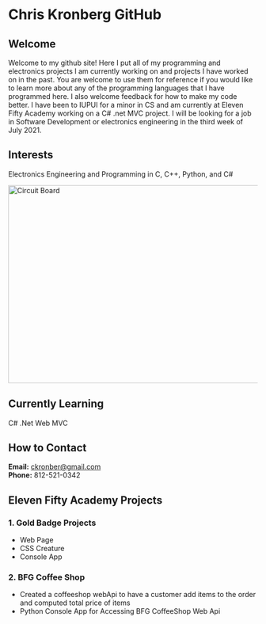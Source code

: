 # Chris Kronberg GitHub

## Welcome
Welcome to my github site! Here I put all of my programming and electronics projects I am currently working on and projects I have worked on in the past. You are welcome to use them for reference if you would like to learn more about any of the programming languages that I have programmed here. I also welcome feedback for how to make my code better. I have been to IUPUI for a minor in CS and am currently at Eleven Fifty Academy working on a C# .net MVC project. I will be looking for a job in Software Development or electronics engineering in the third week of July 2021.

## Interests
Electronics Engineering and Programming in C, C++, Python, and C#  

<img src="https://images.unsplash.com/photo-1557701197-2f99da0922dd?ixid=MnwxMjA3fDB8MHxwaG90by1wYWdlfHx8fGVufDB8fHx8&ixlib=rb-1.2.1&auto=format&fit=crop&w=1189&q=80" alt="Circuit Board" width="600" height="400"/>

## Currently Learning
C#  .Net Web MVC

## How to Contact
**Email:** ckronber@gmail.com  
**Phone:** 812-521-0342 
## Eleven Fifty Academy Projects

### 1. Gold Badge Projects
- Web Page
- CSS Creature
- Console App
### 2. BFG Coffee Shop 
- Created a coffeeshop webApi to have a customer add items to the order and computed total price of items
- Python Console App for Accessing BFG CoffeeShop Web Api
<!---
ckronber/ckronber is a ✨ special ✨ repository because its `README.md` (this file) appears on your GitHub profile.
You can click the Preview link to take a look at your changes.
--->
